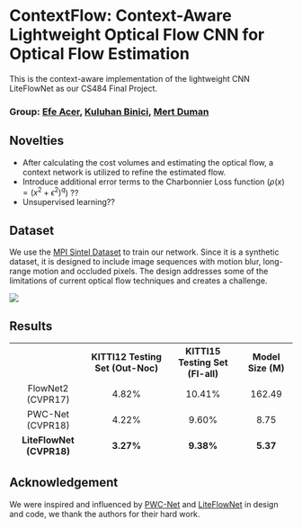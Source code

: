 # ContextFlow: Context-Aware Lightweight Optical Flow CNN for Optical Flow Estimation

This is the context-aware implementation of the lightweight CNN LiteFlowNet as our CS484 Final Project.

### Group: [Efe Acer](https://github.com/efeacer), [Kuluhan Binici](https://github.com/kuluhan), [Mert Duman](https://github.com/MertDuman)

## Novelties
- After calculating the cost volumes and estimating the optical flow, a context network is utilized to refine the estimated flow.
- Introduce additional error terms to the Charbonnier Loss function ($\rho(x) = (x^2 + \epsilon^2)^q$) ??
- Unsupervised learning??

## Dataset
We use the [MPI Sintel Dataset](http://sintel.is.tue.mpg.de/) to train our network. Since it is a synthetic dataset, it is designed to include image sequences with motion blur, long-range motion and occluded pixels. The design addresses some of the limitations of current optical flow techniques and creates a challenge.

![](images/sample.gif)

## Results
<table>
<thead>
<tr>
<th align="center"></th>
<th align="center">KITTI12 Testing Set (Out-Noc)</th>
<th align="center">KITTI15 Testing Set (Fl-all)</th>
<th align="center">Model Size (M)</th>
</tr>
<tr>
<td align="center">FlowNet2 (CVPR17)</td>
<td align="center">4.82%</td>
<td align="center">10.41%</td>
<td align="center">162.49</td>
<tr>
<td align="center">PWC-Net (CVPR18)</td>
<td align="center">4.22%</td>
<td align="center">9.60%</td>
<td align="center">8.75</td>
</tr>  
<tr>
<td align="center"><strong>LiteFlowNet (CVPR18)</strong></td>
<td align="center"><strong>3.27%</strong></td>
<td align="center"><strong>9.38%</strong></td>
<td align="center"><strong>5.37</strong></td>
</tr>    
</tbody></table>

## Acknowledgement
We were inspired and influenced by [PWC-Net](https://github.com/NVlabs/PWC-Net) and [LiteFlowNet](https://github.com/twhui/LiteFlowNet) in design and code, we thank the authors for their hard work.
